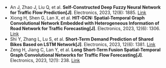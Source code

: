 * An J, Zhao J, Liu Q, et al. <b>Self-Constructed Deep Fuzzy Neural Network for Traffic Flow Prediction[J]</b>. Electronics, 2023, 12(8): 1885. [Link](https://www.mdpi.com/2079-9292/12/8/1885)
* Xiong H, Shen G, Lan X, et al. <b>HIT-GCN: Spatial-Temporal Graph Convolutional Network Embedded with Heterogeneous Information of Road Network for Traffic Forecasting[J]</b>. Electronics, 2023, 12(6): 1306. [Link](https://www.mdpi.com/2079-9292/12/6/1306)
* Shi Y, Zhang L, Lu S, et al. <b>Short-Term Demand Prediction of Shared Bikes Based on LSTM Network[J]</b>. Electronics, 2023, 12(6): 1381. [Link](https://www.mdpi.com/2079-9292/12/6/1381)
* Zeng H, Jiang C, Lan Y, et al. <b>Long Short-Term Fusion Spatial-Temporal Graph Convolutional Networks for Traffic Flow Forecasting[J]</b>. Electronics, 2023, 12(1): 238. [Link](https://www.mdpi.com/2046856)
